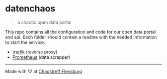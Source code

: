 # datenchaos
> a chaotic open data portal

This repo contains all the configuration and code for our open data portal and api. Each folder should contain a readme with the needed information to start  the service.

- [træfik](./traefik) (reverse proxy)
- [Prometheus](./prometheus) (data scrapper)

---
Made with ♡ at [Chaostreff Flensburg](https://twitter.com/chaos_fl)
